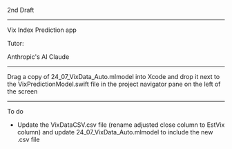 2nd Draft 

- - - - 

Vix Index Prediction app

Tutor:

Anthropic's AI Claude

- - - -

Drag a copy of 24_07_VixData_Auto.mlmodel into Xcode and drop it next to the VixPredictionModel.swift file in the project navigator pane on the left of the screen

- - - -

To do
* Update the VixDataCSV.csv file (rename adjusted close column to EstVix column) and update 24_07_VixData_Auto.mlmodel to include the new .csv file
